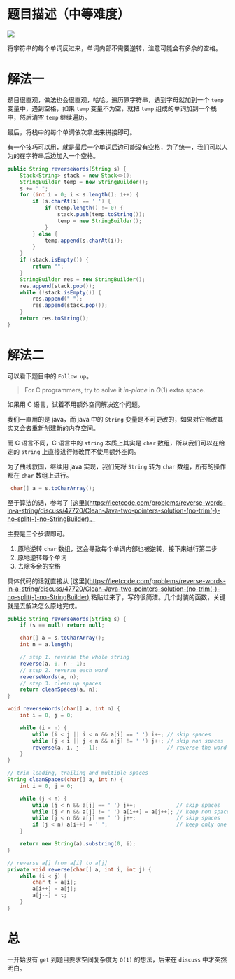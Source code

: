 # 题目描述（中等难度）

![](https://windliang.oss-cn-beijing.aliyuncs.com/151.png)

将字符串的每个单词反过来，单词内部不需要逆转，注意可能会有多余的空格。

# 解法一

题目很直观，做法也会很直观，哈哈。遍历原字符串，遇到字母就加到一个 `temp` 变量中，遇到空格，如果 `temp` 变量不为空，就把 `temp` 组成的单词加到一个栈中，然后清空 `temp` 继续遍历。

最后，将栈中的每个单词依次拿出来拼接即可。

有一个技巧可以用，就是最后一个单词后边可能没有空格，为了统一，我们可以人为的在字符串后边加入一个空格。

```java
public String reverseWords(String s) {
    Stack<String> stack = new Stack<>();
    StringBuilder temp = new StringBuilder();
    s += " ";
    for (int i = 0; i < s.length(); i++) {
        if (s.charAt(i) == ' ') {
            if (temp.length() != 0) {
                stack.push(temp.toString());
                temp = new StringBuilder();
            }
        } else {
            temp.append(s.charAt(i));
        }
    }
    if (stack.isEmpty()) {
        return "";
    }
    StringBuilder res = new StringBuilder();
    res.append(stack.pop());
    while (!stack.isEmpty()) {
        res.append(" ");
        res.append(stack.pop());
    }
    return res.toString();
}
```

# 解法二

可以看下题目中的 `Follow up`。

> For C programmers, try to solve it *in-place* in *O*(1) extra space.

如果用 C 语言，试着不用额外空间解决这个问题。

我们一直用的是 java，而 java 中的 `String` 变量是不可更改的，如果对它修改其实又会去重新创建新的内存空间。

而 C 语言不同，C 语言中的 `string` 本质上其实是 `char` 数组，所以我们可以在给定的 `string` 上直接进行修改而不使用额外空间。

为了曲线救国，继续用 java 实现，我们先将 `String` 转为 `char` 数组，所有的操作都在 `char` 数组上进行。

```java
 char[] a = s.toCharArray();
```

至于算法的话，参考了 [这里](https://leetcode.com/problems/reverse-words-in-a-string/discuss/47720/Clean-Java-two-pointers-solution-(no-trim(-)-no-split(-)-no-StringBuilder)。

主要是三个步骤即可。

1. 原地逆转 `char` 数组，这会导致每个单词内部也被逆转，接下来进行第二步
2. 原地逆转每个单词
3. 去除多余的空格

具体代码的话就直接从 [这里](https://leetcode.com/problems/reverse-words-in-a-string/discuss/47720/Clean-Java-two-pointers-solution-(no-trim(-)-no-split(-)-no-StringBuilder) 粘贴过来了，写的很简洁。几个封装的函数，关键就是去解决怎么原地完成。

```java
public String reverseWords(String s) {
    if (s == null) return null;

    char[] a = s.toCharArray();
    int n = a.length;

    // step 1. reverse the whole string
    reverse(a, 0, n - 1);
    // step 2. reverse each word
    reverseWords(a, n);
    // step 3. clean up spaces
    return cleanSpaces(a, n);
}

void reverseWords(char[] a, int n) {
    int i = 0, j = 0;

    while (i < n) {
        while (i < j || i < n && a[i] == ' ') i++; // skip spaces
        while (j < i || j < n && a[j] != ' ') j++; // skip non spaces
        reverse(a, i, j - 1);                      // reverse the word
    }
}

// trim leading, trailing and multiple spaces
String cleanSpaces(char[] a, int n) {
    int i = 0, j = 0;

    while (j < n) {
        while (j < n && a[j] == ' ') j++;             // skip spaces
        while (j < n && a[j] != ' ') a[i++] = a[j++]; // keep non spaces
        while (j < n && a[j] == ' ') j++;             // skip spaces
        if (j < n) a[i++] = ' ';                      // keep only one space
    }

    return new String(a).substring(0, i);
}

// reverse a[] from a[i] to a[j]
private void reverse(char[] a, int i, int j) {
    while (i < j) {
        char t = a[i];
        a[i++] = a[j];
        a[j--] = t;
    }
}
```

# 总

一开始没有 `get` 到题目要求空间复杂度为 `O(1)` 的想法，后来在 `discuss` 中才突然明白。